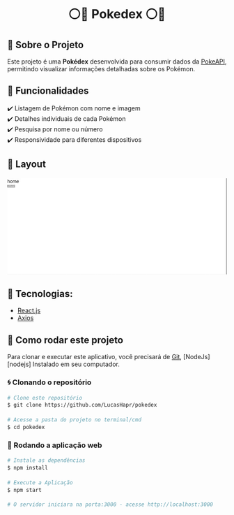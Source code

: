 <h1 align="center">
⚪🔴 Pokedex ⚪🔴
</h1>

## 🚀 Sobre o Projeto

Este projeto é uma **Pokédex** desenvolvida para consumir dados da [PokeAPI](https://pokeapi.co), permitindo visualizar informações detalhadas sobre os Pokémon.

## 🎯 Funcionalidades  

✔️ Listagem de Pokémon com nome e imagem  
✔️ Detalhes individuais de cada Pokémon  
✔️ Pesquisa por nome ou número  
✔️ Responsividade para diferentes dispositivos  

## 🎨 Layout

<h4 align="center">
  <img alt="Layout" title="Layout" src=".github/layout.gif"/>
</h4>

## 🔨 Tecnologias:

- [React.js](https://react.dev/)
- [Axios](https://axios-http.com/)


## 🚀 Como rodar este projeto

Para clonar e executar este aplicativo, você precisará de [Git](https://git-scm.com), [NodeJs][nodejs] Instalado em seu computador.

### 🌀 Clonando o repositório

```bash
# Clone este repositório
$ git clone https://github.com/LucasHapr/pokedex

# Acesse a pasta do projeto no terminal/cmd
$ cd pokedex
```

### 🧭 Rodando a aplicação web

```bash
# Instale as dependências
$ npm install

# Execute a Aplicação
$ npm start

# O servidor iniciara na porta:3000 - acesse http://localhost:3000
```
